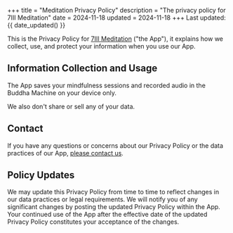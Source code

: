 +++
title = "Meditation Privacy Policy"
description = "The privacy policy for 7III Meditation"
date = 2024-11-18
updated = 2024-11-18
+++
Last updated: {{ date_updated() }}

This is the Privacy Policy for [7III Meditation](/meditation) ("the App"), it explains how we collect, use, and protect your information when you use our App.

## Information Collection and Usage

The App saves your mindfulness sessions and recorded audio in the Buddha Machine on your device only.

We also don't share or sell any of your data.

## Contact

If you have any questions or concerns about our Privacy Policy or the data practices of our App, [please contact us](/contact).

## Policy Updates

We may update this Privacy Policy from time to time to reflect changes in our data practices or legal requirements. We will notify you of any significant changes by posting the updated Privacy Policy within the App. Your continued use of the App after the effective date of the updated Privacy Policy constitutes your acceptance of the changes.
